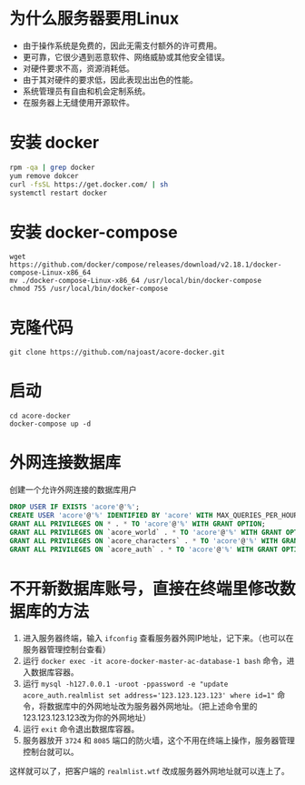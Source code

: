# 为什么服务器要用Linux
* 由于操作系统是免费的，因此无需支付额外的许可费用。
* 更可靠，它很少遇到恶意软件、网络威胁或其他安全错误。
* 对硬件要求不高，资源消耗低。
* 由于其对硬件的要求低，因此表现出出色的性能。
* 系统管理员有自由和机会定制系统。
* 在服务器上无缝使用开源软件。

# 安装 docker
```bash
rpm -qa | grep docker
yum remove dokcer
curl -fsSL https://get.docker.com/ | sh
systemctl restart docker
```

# 安装 docker-compose
```
wget https://github.com/docker/compose/releases/download/v2.18.1/docker-compose-Linux-x86_64
mv ./docker-compose-Linux-x86_64 /usr/local/bin/docker-compose
chmod 755 /usr/local/bin/docker-compose
```

# 克隆代码
```
git clone https://github.com/najoast/acore-docker.git
```

# 启动
```
cd acore-docker
docker-compose up -d
```

# 外网连接数据库
创建一个允许外网连接的数据库用户
```sql
DROP USER IF EXISTS 'acore'@'%';
CREATE USER 'acore'@'%' IDENTIFIED BY 'acore' WITH MAX_QUERIES_PER_HOUR 0 MAX_CONNECTIONS_PER_HOUR 0 MAX_UPDATES_PER_HOUR 0;
GRANT ALL PRIVILEGES ON * . * TO 'acore'@'%' WITH GRANT OPTION;
GRANT ALL PRIVILEGES ON `acore_world` . * TO 'acore'@'%' WITH GRANT OPTION;
GRANT ALL PRIVILEGES ON `acore_characters` . * TO 'acore'@'%' WITH GRANT OPTION;
GRANT ALL PRIVILEGES ON `acore_auth` . * TO 'acore'@'%' WITH GRANT OPTION;
```

# 不开新数据库账号，直接在终端里修改数据库的方法
1. 进入服务器终端，输入 `ifconfig` 查看服务器外网IP地址，记下来。（也可以在服务器管理控制台查看）
2. 运行 `docker exec -it acore-docker-master-ac-database-1 bash` 命令，进入数据库容器。
3. 运行 `mysql -h127.0.0.1 -uroot -ppassword -e "update acore_auth.realmlist set address='123.123.123.123' where id=1"` 命令，将数据库中的外网地址改为服务器外网地址。（把上述命令里的123.123.123.123改为你的外网地址）
4. 运行 `exit` 命令退出数据库容器。
5. 服务器放开 `3724` 和 `8085` 端口的防火墙，这个不用在终端上操作，服务器管理控制台就可以。

这样就可以了，把客户端的 `realmlist.wtf` 改成服务器外网地址就可以连上了。